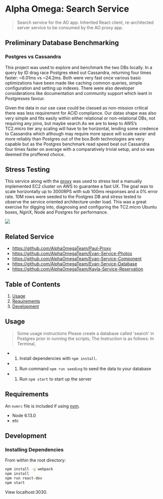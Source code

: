 # Alpha Omega: Search Service

> Search service for the AO app.
> Inherited React client, re-architected server service to be consumed by the AO proxy app.

## Preliminary Database Benchmarking
### Postgres vs Cassandra
This project was used to explore and benchmark the two DBs locally. In a query by ID drag race Postgres eked out Cassandra, returning four times faster: ~6.01ms vs ~24.2ms. Both were very fast once various basic optimizations have been made like caching common queries, simple configuration and setting up indexes. There were also developer considerations like documentation and community support which leant in Postgresses favour.

Given the data in our use case could be classed as non-mission critical there was less requirement for ACID compliance. Our datas shape was also very simple and fits easily within either relational or non-relational DBs, not requiring any joins, but maybe search.As we are to keep to AWS’s TC2.micro tier any scaling will have to be horizontal, lending some credence to Cassandra which although may require more space will scale easier and more reliably than Postgres out of the box.Both technologies are very capable but as the Postgres benchmark read speed beat out Cassandra four times faster on average with a comparatively trivial setup, and so was deemed the proffered choice.

## Stress Testing
This service along with the [proxy](https://github.com/AlphaOmegaTeam/Paul-Proxy) was used to stress test a manually implemented EC2 cluster on AWS to guarantee a fast UX. The goal was to scale horizontally up to 3000RPS with sub 100ms responses and a 0% error rate. 10M rows were seeded to the Postgres DB and stress tested to observe the service oriented architecture under load. This was a great exercise for digging into, diagnosing and configuring the TC2.micro Ubuntu boxes, NginX, Node and Postgres for performance. 

![](https://i.imgur.com/iVTnVQf.png)


## Related Service

- https://github.com/AlphaOmegaTeam/Paul-Proxy
- https://github.com/AlphaOmegaTeam/Evan-Service-Photos
- https://github.com/AlphaOmegaTeam/Evan-Service-Component
- https://github.com/AlphaOmegaTeam/Evan-Service-Database
- https://github.com/AlphaOmegaTeam/Kayla-Service-Reservation


## Table of Contents

1. [Usage](#Usage)
1. [Requirements](#requirements)
1. [Development](#development)

## Usage

> Some usage instructions
> Please create a database called 'search' in Postgres prior in running the scripts;
> The Instruction is as follows:
> In Terminal,

- 1. Install dependencies with `npm install`.
- 1. Run command `npm run seeding` to seed the data to your database
- 1. Run `npm start` to start up the server

## Requirements

An `nvmrc` file is included if using [nvm](https://github.com/creationix/nvm).

- Node 6.13.0
- etc

## Development

### Installing Dependencies

From within the root directory:

```sh
npm install -g webpack
npm install
npm run react-dev
npm start
```

View localhost:3030.
